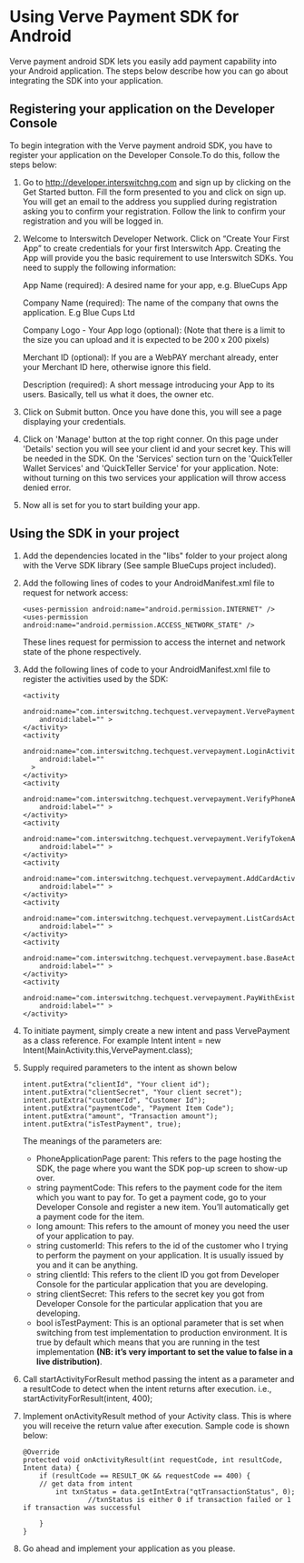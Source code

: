 Using Verve Payment SDK for Android
================================================================

Verve payment android SDK lets you easily add payment capability into your Android application. The steps below describe how you can go about integrating the SDK into your application.

Registering your application on the Developer Console
----------------------------------------------------

To begin integration with the Verve payment android SDK, you have to register your application on the Developer Console.To do this, follow the steps below:

1.	Go to http://developer.interswitchng.com and sign up by clicking on the Get Started button. Fill the form presented 	to you and click on sign up. You will get an email to the address you supplied during registration asking you to 		confirm your registration. Follow the link to confirm your registration and you will be logged in.

2.	Welcome to Interswitch Developer Network. Click on “Create Your First App” to create credentials for your first 		Interswitch App. Creating the App will provide you the basic requirement to use Interswitch SDKs. You need to 			supply the following information:

	App Name (required): A desired name for your app, e.g. BlueCups App
	
	Company Name (required): The name of the company that owns the application. E.g Blue Cups Ltd
	
	Company Logo - Your App logo (optional): (Note that there is a limit to the size you can upload and it is expected to be 200 x 200 pixels)
	
	Merchant ID (optional): If you are a WebPAY merchant already, enter your Merchant ID here, otherwise ignore this field.
	
	Description (required): A short message introducing your App to its users. Basically, tell us what it does, the owner etc.	
	
3.	Click on Submit button. Once you have done this, you will see a page displaying your credentials.

4.	Click on 'Manage' button at the top right conner. On this page under 'Details' section you will see your client id and your secret key. This will be needed in the SDK. On the 'Services' section turn on the 'QuickTeller Wallet Services' and 'QuickTeller Service' for your application. Note: without turning on this two services your application will throw access denied error.  

5.	Now all is set for you to start building your app.



Using the SDK in your project
-----------------------------

1. 	Add the dependencies located in the "libs" folder to your project along with the Verve SDK library (See sample 	BlueCups project included).
	
2. 	Add the following lines of codes to your AndroidManifest.xml file to request for network access: 

        <uses-permission android:name="android.permission.INTERNET" />
        <uses-permission android:name="android.permission.ACCESS_NETWORK_STATE" />

	These lines request for permission to access the internet and network state of the phone respectively. 	
	
3. 	Add the following lines of code to your AndroidManifest.xml file to register the activities used by the SDK:
	
        <activity
            android:name="com.interswitchng.techquest.vervepayment.VervePayment"
            android:label="" >
        </activity>
        <activity
            android:name="com.interswitchng.techquest.vervepayment.LoginActivity"
            android:label=""
          >
        </activity>
        <activity
            android:name="com.interswitchng.techquest.vervepayment.VerifyPhoneActivity"
            android:label="" >
        </activity>
        <activity
            android:name="com.interswitchng.techquest.vervepayment.VerifyTokenActivity"
            android:label="" >
        </activity>
        <activity
            android:name="com.interswitchng.techquest.vervepayment.AddCardActivity"
            android:label="" >
        </activity>
        <activity
            android:name="com.interswitchng.techquest.vervepayment.ListCardsActivity"
            android:label="" >
        </activity>
        <activity
            android:name="com.interswitchng.techquest.vervepayment.base.BaseActivity"
            android:label="" >
        </activity>
        <activity
            android:name="com.interswitchng.techquest.vervepayment.PayWithExistingCardActivity"
            android:label="" >
        </activity>
        
        
4. 	To initiate payment, simply create a new intent and pass VervePayment as a class reference. For example
		Intent intent = new Intent(MainActivity.this,VervePayment.class);

5. 	Supply required parameters to the intent as shown below

        intent.putExtra("clientId", "Your client id");
        intent.putExtra("clientSecret", "Your client secret");
        intent.putExtra("customerId", "Customer Id");
        intent.putExtra("paymentCode", "Payment Item Code");
        intent.putExtra("amount", "Transaction amount");
        intent.putExtra("isTestPayment", true);
        
	The meanings of the parameters are:
	* PhoneApplicationPage parent: This refers to the page hosting the SDK, the page where you want the SDK pop-up 	screen to show-up over.
	* string paymentCode: This refers to the payment code for the item which you want to pay for. To get a payment 	code, go to your Developer Console and register a new item. You’ll automatically get a payment code for the 			item.
	* long amount: This refers to the amount of money you need the user of your application to pay.
	* string customerId: This refers to the id of the customer who I trying to perform the payment on your 			application. It is usually issued by you and it can be anything.
	* string clientId: This refers to the client ID you got from Developer Console for the particular application 		that you are developing.
	* string clientSecret: This refers to the secret key you got from Developer Console for the particular 			application that you are developing.
	* bool isTestPayment: This is an optional parameter that is set when switching from test implementation to 		production environment. It is true by default which means that you are running in the test implementation **(NB: it’s very important to set the value to false in a live distribution)**.


6.	Call startActivityForResult method passing the intent as a parameter and a resultCode to detect when the intent		returns after execution.
	i.e., startActivityForResult(intent, 400);

7.	Implement onActivityResult method of your Activity class. This is where you will receive the return value after      	execution. Sample code is shown below:
	    
    	@Override
		protected void onActivityResult(int requestCode, int resultCode, Intent data) {
			if (resultCode == RESULT_OK && requestCode == 400) {
			// get data from intent
				int txnStatus = data.getIntExtra("qtTransactionStatus", 0);
                        //txnStatus is either 0 if transaction failed or 1 if transaction was successful
 
			}
		}
	
	
8.	Go ahead and implement your application as you please.
